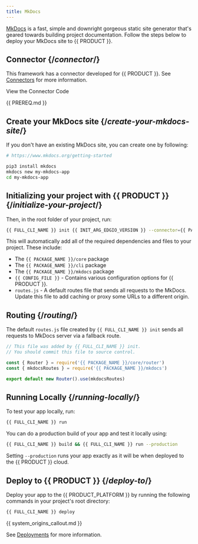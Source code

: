 ```yaml
---
title: MkDocs
---
```


[MkDocs](https://www.mkdocs.org/) is a fast, simple and downright gorgeous static site generator that's geared towards building project documentation. Follow the steps below to deploy your MkDocs site to {{ PRODUCT }}.

<!-- ## Example {/*example*/}

<ExampleButtons
  title="MkDocs"
  siteUrl="https://edgio-community-examples-mkdocs-live.layer0-limelight.link/"
  repoUrl="https://github.com/edgio-docs/edgio-mkdocs-example"
  deployFromRepo /> -->

## Connector {/*connector*/}

This framework has a connector developed for {{ PRODUCT }}. See [Connectors](/guides/sites_frameworks/connectors) for more information.

<ButtonLink variant="stroke" type="code" withIcon={true} href="https://github.com/edgio-docs/edgio-connectors/tree/main/edgio-mkdocs-connector">
 View the Connector Code
</ButtonLink>

{{ PREREQ.md }}
  
## Create your MkDocs site {/*create-your-mkdocs-site*/}

If you don't have an existing MkDocs site, you can create one by following:

```bash
# https://www.mkdocs.org/getting-started

pip3 install mkdocs
mkdocs new my-mkdocs-app
cd my-mkdocs-app
```

## Initializing your project with {{ PRODUCT }} {/*initialize-your-project*/}

Then, in the root folder of your project, run:

```bash
{{ FULL_CLI_NAME }} init {{ INIT_ARG_EDGIO_VERSION }} --connector={{ PACKAGE_NAME }}/mkdocs
```

This will automatically add all of the required dependencies and files to your project. These include:

- The `{{ PACKAGE_NAME }}/core` package
- The `{{ PACKAGE_NAME }}/cli` package
- The `{{ PACKAGE_NAME }}/mkdocs` package
- `{{ CONFIG_FILE }}` - Contains various configuration options for {{ PRODUCT }}.
- `routes.js` - A default routes file that sends all requests to the MkDocs. Update this file to add caching or proxy some URLs to a different origin.

## Routing {/*routing*/}

The default `routes.js` file created by `{{ FULL_CLI_NAME }} init` sends all requests to MkDocs server via a fallback route.

```js
// This file was added by {{ FULL_CLI_NAME }} init.
// You should commit this file to source control.

const { Router } = require('{{ PACKAGE_NAME }}/core/router')
const { mkdocsRoutes } = require('{{ PACKAGE_NAME }}/mkdocs')

export default new Router().use(mkdocsRoutes)
```

## Running Locally {/*running-locally*/}

To test your app locally, run:

```bash
{{ FULL_CLI_NAME }} run
```

You can do a production build of your app and test it locally using:

```bash
{{ FULL_CLI_NAME }} build && {{ FULL_CLI_NAME }} run --production
```

Setting `--production` runs your app exactly as it will be when deployed to the {{ PRODUCT }} cloud.

## Deploy to {{ PRODUCT }} {/*deploy-to*/}

Deploy your app to the {{ PRODUCT_PLATFORM }} by running the following commands in your project's root directory:

```bash
{{ FULL_CLI_NAME }} deploy
```

{{ system_origins_callout.md }}

See [Deployments](/guides/basics/deployments) for more information.
